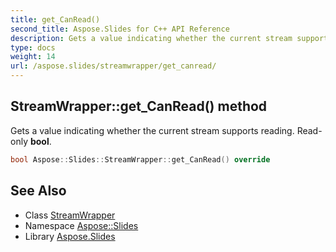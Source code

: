 ```yaml
---
title: get_CanRead()
second_title: Aspose.Slides for C++ API Reference
description: Gets a value indicating whether the current stream supports reading. Read-only bool.
type: docs
weight: 14
url: /aspose.slides/streamwrapper/get_canread/
---
```

## StreamWrapper::get_CanRead() method


Gets a value indicating whether the current stream supports reading. Read-only **bool**.

```cpp
bool Aspose::Slides::StreamWrapper::get_CanRead() override
```

## See Also

* Class [StreamWrapper](../)
* Namespace [Aspose::Slides](../../)
* Library [Aspose.Slides](../../../)